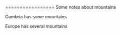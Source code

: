 =================
Some notes about mountains

Cumbria has some mountains.


Europe has several mountains
